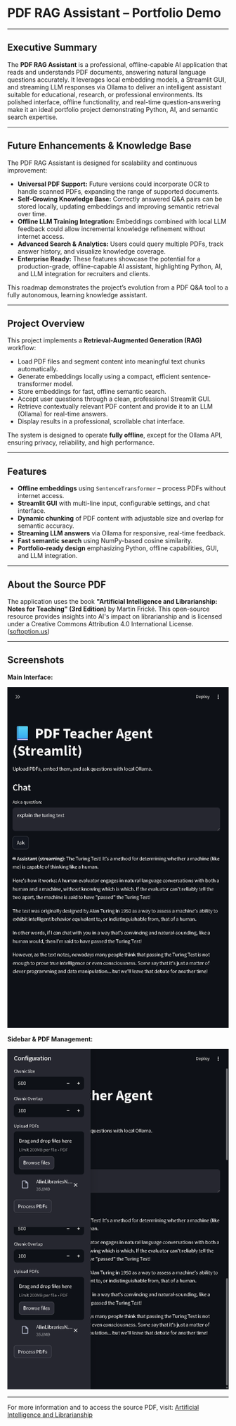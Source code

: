 # PDF RAG Assistant – Portfolio Demo

---

## Executive Summary

The **PDF RAG Assistant** is a professional, offline-capable AI application that reads and understands PDF documents, answering natural language questions accurately. It leverages local embedding models, a Streamlit GUI, and streaming LLM responses via Ollama to deliver an intelligent assistant suitable for educational, research, or professional environments. Its polished interface, offline functionality, and real-time question-answering make it an ideal portfolio project demonstrating Python, AI, and semantic search expertise.

---

## Future Enhancements & Knowledge Base

The PDF RAG Assistant is designed for scalability and continuous improvement:

- **Universal PDF Support:** Future versions could incorporate OCR to handle scanned PDFs, expanding the range of supported documents.
- **Self-Growing Knowledge Base:** Correctly answered Q&A pairs can be stored locally, updating embeddings and improving semantic retrieval over time.
- **Offline LLM Training Integration:** Embeddings combined with local LLM feedback could allow incremental knowledge refinement without internet access.
- **Advanced Search & Analytics:** Users could query multiple PDFs, track answer history, and visualize knowledge coverage.
- **Enterprise Ready:** These features showcase the potential for a production-grade, offline-capable AI assistant, highlighting Python, AI, and LLM integration for recruiters and clients.

This roadmap demonstrates the project’s evolution from a PDF Q&A tool to a fully autonomous, learning knowledge assistant.

---

## Project Overview

This project implements a **Retrieval-Augmented Generation (RAG)** workflow:

- Load PDF files and segment content into meaningful text chunks automatically.
- Generate embeddings locally using a compact, efficient sentence-transformer model.
- Store embeddings for fast, offline semantic search.
- Accept user questions through a clean, professional Streamlit GUI.
- Retrieve contextually relevant PDF content and provide it to an LLM (Ollama) for real-time answers.
- Display results in a professional, scrollable chat interface.

The system is designed to operate **fully offline**, except for the Ollama API, ensuring privacy, reliability, and high performance.

---

## Features

- **Offline embeddings** using `SentenceTransformer` – process PDFs without internet access.
- **Streamlit GUI** with multi-line input, configurable settings, and chat interface.
- **Dynamic chunking** of PDF content with adjustable size and overlap for semantic accuracy.
- **Streaming LLM answers** via Ollama for responsive, real-time feedback.
- **Fast semantic search** using NumPy-based cosine similarity.
- **Portfolio-ready design** emphasizing Python, offline capabilities, GUI, and LLM integration.

---

## About the Source PDF

The application uses the book **"Artificial Intelligence and Librarianship: Notes for Teaching" (3rd Edition)** by Martin Frické. This open-source resource provides insights into AI's impact on librarianship and is licensed under a Creative Commons Attribution 4.0 International License. ([softoption.us](https://softoption.us/AIandLibrarianship?utm_source=chatgpt.com))

---

## Screenshots

**Main Interface:**

![PDF RAG Main](https://github.com/Todd2112/My-Portfolio/blob/master/PDF_reader/teacher.png)

**Sidebar & PDF Management:**

![PDF RAG Sidebar](https://github.com/Todd2112/My-Portfolio/blob/master/PDF_reader/teacher_side.png)

---

For more information and to access the source PDF, visit: [Artificial Intelligence and Librarianship](https://softoption.us/AIandLibrarianship)
